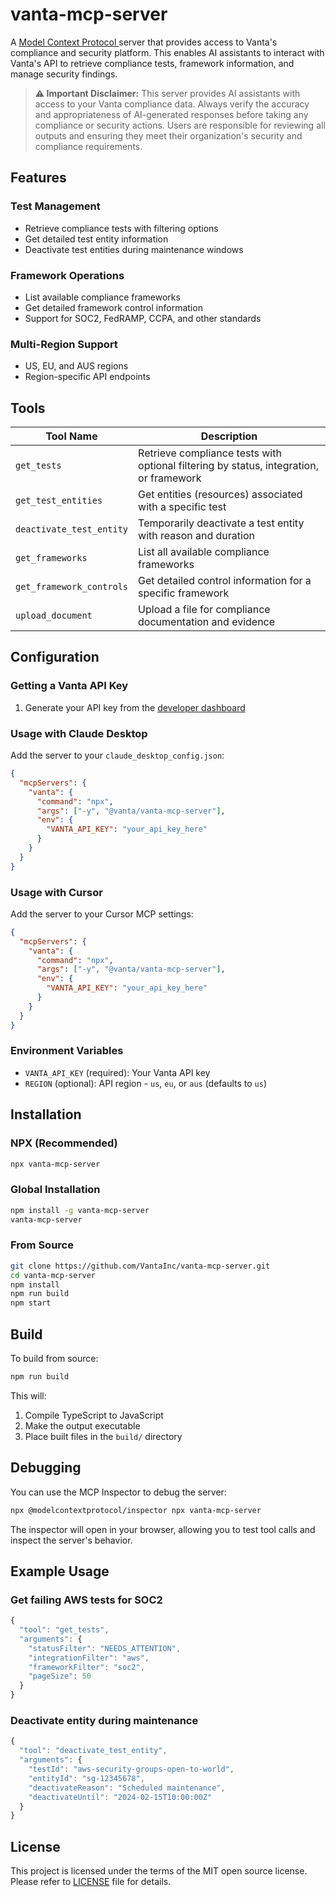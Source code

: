 # vanta-mcp-server

A <a href="https://modelcontextprotocol.com/"> Model Context Protocol </a> server that provides access to Vanta's compliance and security platform. This enables AI assistants to interact with Vanta's API to retrieve compliance tests, framework information, and manage security findings.

> **⚠️ Important Disclaimer:** This server provides AI assistants with access to your Vanta compliance data. Always verify the accuracy and appropriateness of AI-generated responses before taking any compliance or security actions. Users are responsible for reviewing all outputs and ensuring they meet their organization's security and compliance requirements.

## Features

### Test Management
- Retrieve compliance tests with filtering options
- Get detailed test entity information
- Deactivate test entities during maintenance windows

### Framework Operations  
- List available compliance frameworks
- Get detailed framework control information
- Support for SOC2, FedRAMP, CCPA, and other standards

### Multi-Region Support
- US, EU, and AUS regions
- Region-specific API endpoints

## Tools

| Tool Name | Description |
|-----------|-------------|
| `get_tests` | Retrieve compliance tests with optional filtering by status, integration, or framework |
| `get_test_entities` | Get entities (resources) associated with a specific test |
| `deactivate_test_entity` | Temporarily deactivate a test entity with reason and duration |
| `get_frameworks` | List all available compliance frameworks |
| `get_framework_controls` | Get detailed control information for a specific framework |
| `upload_document` | Upload a file for compliance documentation and evidence |

## Configuration

### Getting a Vanta API Key

1. Generate your API key from the <a href="https://developer.vanta.com/docs/api-access-setup"> developer dashboard </a>

### Usage with Claude Desktop

Add the server to your `claude_desktop_config.json`:

```json
{
  "mcpServers": {
    "vanta": {
      "command": "npx",
      "args": ["-y", "@vanta/vanta-mcp-server"],
      "env": {
        "VANTA_API_KEY": "your_api_key_here"
      }
    }
  }
}
```

### Usage with Cursor

Add the server to your Cursor MCP settings:

```json
{
  "mcpServers": {
    "vanta": {
      "command": "npx",
      "args": ["-y", "@vanta/vanta-mcp-server"],
      "env": {
        "VANTA_API_KEY": "your_api_key_here"
      }
    }
  }
}
```

### Environment Variables

- `VANTA_API_KEY` (required): Your Vanta API key
- `REGION` (optional): API region - `us`, `eu`, or `aus` (defaults to `us`)


## Installation

### NPX (Recommended)
```bash
npx vanta-mcp-server
```

### Global Installation
```bash
npm install -g vanta-mcp-server
vanta-mcp-server
```

### From Source
```bash
git clone https://github.com/VantaInc/vanta-mcp-server.git
cd vanta-mcp-server
npm install
npm run build
npm start
```

## Build

To build from source:

```bash
npm run build
```

This will:
1. Compile TypeScript to JavaScript
2. Make the output executable
3. Place built files in the `build/` directory

## Debugging

You can use the MCP Inspector to debug the server:

```bash
npx @modelcontextprotocol/inspector npx vanta-mcp-server
```

The inspector will open in your browser, allowing you to test tool calls and inspect the server's behavior.

## Example Usage

### Get failing AWS tests for SOC2
```typescript
{
  "tool": "get_tests",
  "arguments": {
    "statusFilter": "NEEDS_ATTENTION",
    "integrationFilter": "aws",
    "frameworkFilter": "soc2",
    "pageSize": 50
  }
}
```

### Deactivate entity during maintenance
```typescript
{
  "tool": "deactivate_test_entity", 
  "arguments": {
    "testId": "aws-security-groups-open-to-world",
    "entityId": "sg-12345678",
    "deactivateReason": "Scheduled maintenance",
    "deactivateUntil": "2024-02-15T10:00:00Z"
  }
}
```

## License

This project is licensed under the terms of the MIT open source license. Please refer to [LICENSE](LICENSE) file for details.